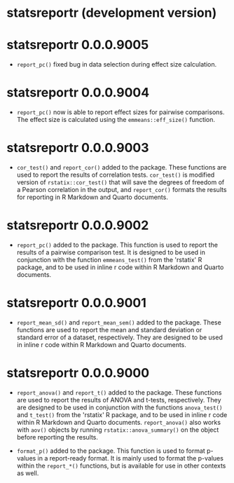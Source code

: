# statsreportr (development version)

# statsreportr 0.0.0.9005

* `report_pc()` fixed bug in data selection during effect size calculation.

# statsreportr 0.0.0.9004

* `report_pc()` now is able to report effect sizes for pairwise comparisons. The effect size is calculated using the `emmeans::eff_size()` function.

# statsreportr 0.0.0.9003

* `cor_test()` and `report_cor()` added to the package. These functions are used to report the results of correlation tests. `cor_test()` is modified version of `rstatix::cor_test()` that will save the degrees of freedom of a Pearson correlation in the output, and `report_cor()` formats the results for reporting in R Markdown and Quarto documents.

# statsreportr 0.0.0.9002

* `report_pc()` added to the package. This function is used to report the results of a pairwise comparison test. It is designed to be used in conjunction with the function `emmeans_test()` from the 'rstatix' R package, and to be used in inline r code within R Markdown and Quarto documents.

# statsreportr 0.0.0.9001

* `report_mean_sd()` and `report_mean_sem()` added to the package. These functions are used to report the mean and standard deviation or standard error of a dataset, respectively. They are designed to be used in inline r code within R Markdown and Quarto documents.

# statsreportr 0.0.0.9000

* `report_anova()` and `report_t()` added to the package. These functions are used to report the results of ANOVA and t-tests, respectively. They are designed to be used in conjunction with the functions `anova_test()` and `t_test()` from the 'rstatix' R package, and to be used in inline r code within R Markdown and Quarto documents. `report_anova()` also works with `aov()` objects by running `rstatix::anova_summary()` on the object before reporting the results.

* `format_p()` added to the package. This function is used to format p-values in a report-ready format. It is mainly used to format the p-values within the `report_*()` functions, but is available for use in other contexts as well.
